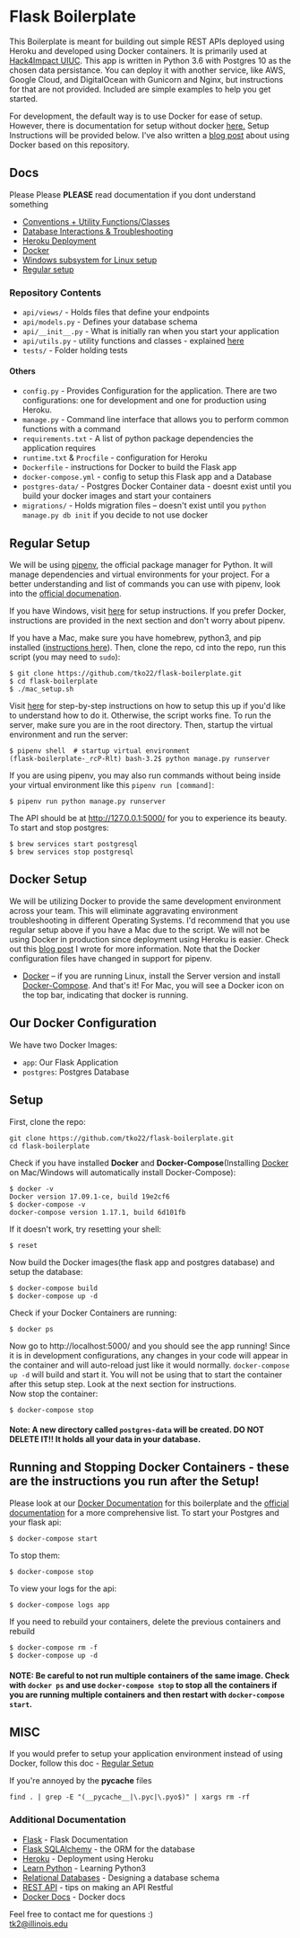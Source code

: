 # Flask Boilerplate 
This Boilerplate is meant for building out simple REST APIs deployed using Heroku and developed using Docker containers. It is primarily used at [Hack4Impact UIUC](https://github.com/hack4impact-uiuc). This app is written in Python 3.6 with Postgres 10 as the chosen data persistance. You can deploy it with another service, like AWS, Google Cloud, and DigitalOcean with Gunicorn and Nginx, but instructions for that are not provided. Included are simple examples to help you get started. 

For development, the default way is to use Docker for ease of setup. However, there is documentation for setup without docker <a href='./docs/regular-setup.md'>here.</a> Setup Instructions will be provided below. I've also written a <a href="https://medium.freecodecamp.org/docker-development-workflow-a-guide-with-flask-and-postgres-db1a1843044a">blog post</a> about using Docker based on this repository.<br> 

## Docs
Please Please **PLEASE** read documentation if you dont understand something
- <a href='./docs/conventions.md'>Conventions + Utility Functions/Classes</a>
- <a href='./docs/databases.md'>Database Interactions & Troubleshooting</a>
- <a href='./docs/heroku.md'>Heroku Deployment</a>
- <a href='./docs/docker.md'>Docker</a>
- <a href='./docs/WSL-setup.md'>Windows subsystem for Linux setup</a>
- <a href='./docs/regular-setup.md'>Regular setup</a>

### Repository Contents
* ```api/views/``` - Holds files that define your endpoints
* ```api/models.py``` - Defines your database schema
* ```api/__init__.py``` - What is initially ran when you start your application
* ```api/utils.py``` - utility functions and classes - explained [here](./docs/conventions.md)
* ```tests/``` - Folder holding tests
#### Others
* ```config.py``` - Provides Configuration for the application. There are two configurations: one for development and one for production using Heroku. 
* ```manage.py``` - Command line interface that allows you to perform common functions with a command
* ```requirements.txt``` - A list of python package dependencies the application requires
* ```runtime.txt``` & ```Procfile``` - configuration for Heroku
* ```Dockerfile``` - instructions for Docker to build the Flask app
* ```docker-compose.yml``` - config to setup this Flask app and a Database
* ```postgres-data/``` - Postgres Docker Container data - doesnt exist until you build your docker images and start your containers
* ```migrations/``` - Holds migration files – doesn't exist until you ```python manage.py db init``` if you decide to not use docker
## Regular Setup
We will be using [pipenv](http://pipenv.org/), the official package manager for Python. It will manage dependencies and virtual environments for your project. For a better understanding and list of commands you can use with pipenv, look into the [official documenation](http://pipenv.org/).

If you have Windows, visit [here](./docs/WSL-setup.md) for setup instructions. If you prefer Docker, instructions are provided in the next section and don't worry about pipenv. 

If you have a Mac, make sure you have homebrew, python3, and pip installed ([instructions here](https://github.com/hack4impact-uiuc/wiki/wiki/Mac-Setup)). Then, clone the repo, cd into the repo, run this script (you may need to `sudo`):
```
$ git clone https://github.com/tko22/flask-boilerplate.git
$ cd flask-boilerplate
$ ./mac_setup.sh
```
Visit [here](./docs/regular-setup.md) for step-by-step instructions on how to setup this up if you'd like to understand how to do it. Otherwise, the script works fine. To run the server, make sure you are in the root directory. Then, startup the virtual environment and run the server:
```
$ pipenv shell  # startup virtual environment
(flask-boilerplate-_rcP-Rlt) bash-3.2$ python manage.py runserver
```
If you are using pipenv, you may also run commands without being inside your virtual environment like this `pipenv run [command]`:
```
$ pipenv run python manage.py runserver
```
The API should be at http://127.0.0.1:5000/ for you to experience its beauty. To start and stop postgres:
```
$ brew services start postgresql
$ brew services stop postgresql
```
## Docker Setup
We will be utilizing Docker to provide the same development environment across your team. This will eliminate aggravating environment troubleshooting in different Operating Systems. I'd recommend that you use regular setup above if you have a Mac due to the script. We will not be using Docker in production since deployment using Heroku is easier. Check out this <a href="https://medium.freecodecamp.org/docker-development-workflow-a-guide-with-flask-and-postgres-db1a1843044a">blog post</a> I wrote for more information. Note that the Docker configuration files have changed in support for pipenv.
- [Docker](https://docs.docker.com/engine/installation/#time-based-release-schedule) – if you are running Linux, install the Server version and install [Docker-Compose](https://docs.docker.com/compose/install/#install-compose).
And that's it! For Mac, you will see a Docker icon on the top bar, indicating that docker is running.
## Our Docker Configuration
We have two Docker Images: 
* ```app```: Our Flask Application
* ```postgres```: Postgres Database<br>

## Setup
First, clone the repo:
```
git clone https://github.com/tko22/flask-boilerplate.git
cd flask-boilerplate
```
Check if you have installed **Docker** and **Docker-Compose**(Installing [Docker](https://docs.docker.com/engine/installation/#time-based-release-schedule) on Mac/Windows will automatically install Docker-Compose):
```
$ docker -v
Docker version 17.09.1-ce, build 19e2cf6
$ docker-compose -v
docker-compose version 1.17.1, build 6d101fb
```
If it doesn't work, try resetting your shell:
```
$ reset
```
Now build the Docker images(the flask app and postgres database) and setup the database:
```
$ docker-compose build
$ docker-compose up -d
```
Check if your Docker Containers are running:
```
$ docker ps
```
Now go to http://localhost:5000/ and you should see the app running! Since it is in development configurations, any changes in your code will appear in the container and will auto-reload just like it would normally. ```docker-compose up -d``` will build and start it. You will not be using that to start the container after this setup step. Look at the next section for instructions. <br> 
Now stop the container:
``` 
$ docker-compose stop
```
#### Note: A new directory called ```postgres-data``` will be created. **DO NOT DELETE IT!!** It holds all your data in your database.
## Running and Stopping Docker Containers - these are the instructions you run after the Setup!
Please look at our [Docker Documentation](./docs/docker.md) for this boilerplate and the [official documentation](https://docs.docker.com/) for a more comprehensive list. 
To start your Postgres and your flask api:
```
$ docker-compose start
```
To stop them:
``` 
$ docker-compose stop
```
To view your logs for the api:
```
$ docker-compose logs app
```
If you need to rebuild your containers, delete the previous containers and rebuild
```
$ docker-compose rm -f
$ docker-compose up -d
```
#### NOTE: Be careful to not run multiple containers of the same image. Check with ```docker ps``` and use ```docker-compose stop``` to stop all the containers if you are running multiple containers and then restart with ```docker-compose start```. 
## MISC
If you would prefer to setup your application environment instead of using Docker, follow this doc - <a href='./docs/regular-setup.md'>Regular Setup</a>

If you're annoyed by the __pycache__ files 
```
find . | grep -E "(__pycache__|\.pyc|\.pyo$)" | xargs rm -rf
```
### Additional Documentation
* [Flask](http://flask.pocoo.org/) - Flask Documentation 
* [Flask SQLAlchemy](http://flask-sqlalchemy.pocoo.org/2.3/) - the ORM for the database
* [Heroku](https://devcenter.heroku.com/articles/getting-started-with-python#introduction) - Deployment using Heroku
* [Learn Python](https://www.learnpython.org/) - Learning Python3
* [Relational Databases](https://www.ntu.edu.sg/home/ehchua/programming/sql/Relational_Database_Design.html) - Designing a database schema
* [REST API](http://www.restapitutorial.com/lessons/restquicktips.html) - tips on making an API Restful
* [Docker Docs](https://docs.docker.com/get-started/) - Docker docs

Feel free to contact me for questions :) <br>
tk2@illinois.edu
